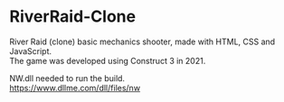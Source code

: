 # RiverRaid-Clone
River Raid (clone) basic mechanics shooter, made with HTML, CSS and JavaScript.<br>
The game was developed using Construct 3 in 2021.<br>

NW.dll needed to run the build.<br>
https://www.dllme.com/dll/files/nw
<br><br>
